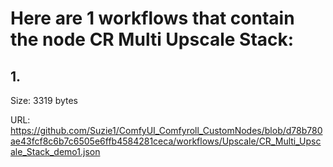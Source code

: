 # Here are 1 workflows that contain the node CR Multi Upscale Stack:

## 1. 

Size: 3319 bytes

URL: https://github.com/Suzie1/ComfyUI_Comfyroll_CustomNodes/blob/d78b780ae43fcf8c6b7c6505e6ffb4584281ceca/workflows/Upscale/CR_Multi_Upscale_Stack_demo1.json

